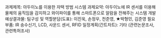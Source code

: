 과제제목: 아두이노를 이용한 자택 방범 시스템
과제요약: 아두이노에 IR 센서를 이용해 물체의 움직임을 감지하고 와이파이를 통해 스마트폰으로 알람을 전해주는 시스템 개발
예상결과물: 
팀구성 및 역할분담(도표): 이진욱, 손정우, 천준영, ★박형민, 김준영
필요부품: IR 송수신기, LCD, 사운드 센서, RFID
일정계획(간트차트): 
기타 (관련논문조사, 관련특허조사)
